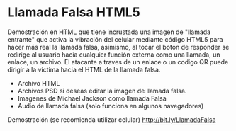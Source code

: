 # Llamada Falsa HTML5
Demostración en HTML que tiene incrustada una imagen de "llamada entrante" que activa la vibración del celular mediante código HTML5 para hacer más real la llamada falsa, asimismo, al tocar el boton de responder se redirige al usuario hacia cualquier función externa como una llamada, un enlace, un archivo. El atacante a traves de un enlace o un codigo QR puede dirigir a la victima hacia el HTML de la llamada falsa. 
- Archivo HTML
- Archivos PSD si deseas editar la imagen de llamada falsa. 
- Imagenes de Michael Jackson como llamada Falsa
- Audio de llamada falsa (solo funciona en algunos navegadores)

Demostración (se recomienda utilizar celular)
http://bit.ly/LlamadaFalsa
